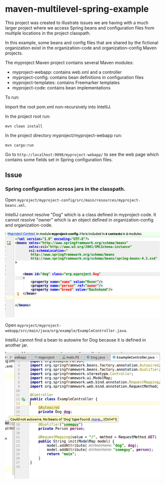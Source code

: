 # maven-multilevel-spring-example

This project was created to illustrate issues we are having with a much larger project where we access 
Spring beans and configuration files from multiple locations in the project classpath.  

In this example, some beans and config files that are shared by the fictional organization exist in the 
organization-code and organization-config Maven projects.

The myproject Maven project contains several Maven modules:
- myproject-webapp: contains web.xml and a controller
- myproject-config: contains bean definitions in configuration files
- myproject-templates: contains Freemarker templates
- myproject-code: contains bean implementations

To run:

Import the root pom.xml non-recursively into IntelliJ.  

In the project root run:

`mvn clean install`

In the project directory myproject/myproject-webapp run: 

`mvn cargo:run`

Go to `http://localhost:9090/myproject-webapp/` to see the web page which 
contains some fields set in Spring configuration files.

## Issue

### Spring configuration across jars in the classpath.

Open `myproject/myproject-config/src/main/resources/myproject-beans.xml`.

IntelliJ cannot resolve "Dog" which is a class defined in myproject-code.  It cannot resolve "owner" which is an object defined in organization-config and organization-code.

![Image of project-beans.xml](myproject-beans-xml.png)

Open `myproject/myproject-webapp/src/main/java/org/example/ExampleController.java`.

IntelliJ cannot find a bean to autowire for Dog because it is defined in another jar.

![Image of Project Tree](could_not_autowire.png)
